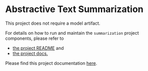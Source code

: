 # Abstractive Text Summarization

This project does not require a model artifact.

For details on how to run and maintain the `summarization` project components, please refer to
- [the project README](../README.md) and
- [the project docs.](../docs/)

Please find this project documentation [here](https://onclusive.atlassian.net/wiki/spaces/ML/pages/3192652415/Summarization).

